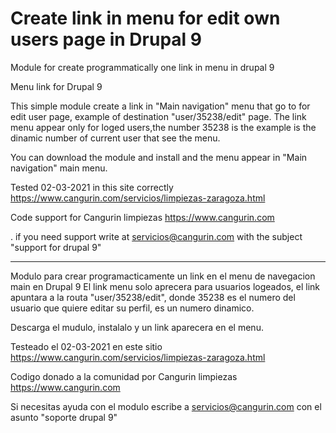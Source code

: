 # Create link in menu for edit own users page in Drupal 9 

Module for create programmatically one link in menu in drupal 9 

Menu link for Drupal 9

This simple module create a link in  "Main navigation" menu that go to for edit user page, example of destination "user/35238/edit" page.
The link menu appear only for loged users,the number 35238 is the example is the dinamic number of current user that see the menu.

You can download the module and install and the menu appear in "Main navigation" main menu.

Tested 02-03-2021 in this site correctly https://www.cangurin.com/servicios/limpiezas-zaragoza.html

Code support for Cangurin limpiezas https://www.cangurin.com 

. 
if you need support write at  servicios@cangurin.com with the subject "support for drupal 9"


---------------------------------------------------------------------------------------------

Modulo para crear programacticamente un link en el menu de navegacion main en Drupal 9
El link menu solo aprecera para usuarios logeados, el link apuntara a la routa "user/35238/edit", donde 35238 es el numero del usuario que quiere editar su perfil, es un numero dinamico.

Descarga el mudulo, instalalo y un link aparecera en el menu.

Testeado el  02-03-2021 en este sitio https://www.cangurin.com/servicios/limpiezas-zaragoza.html

Codigo donado a la comunidad por Cangurin limpiezas https://www.cangurin.com 

Si necesitas ayuda con el modulo escribe a  servicios@cangurin.com con el asunto "soporte drupal 9"



